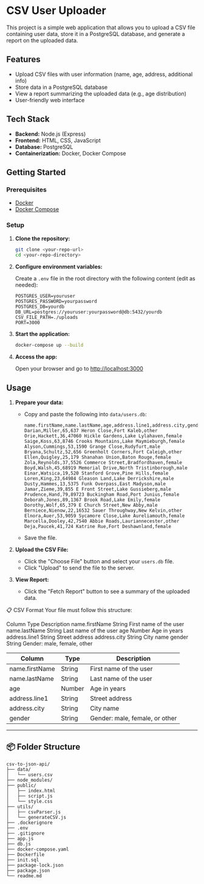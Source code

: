# CSV User Uploader

This project is a simple web application that allows you to upload a CSV file containing user data, store it in a PostgreSQL database, and generate a report on the uploaded data.

## Features

- Upload CSV files with user information (name, age, address, additional info)
- Store data in a PostgreSQL database
- View a report summarizing the uploaded data (e.g., age distribution)
- User-friendly web interface

## Tech Stack

- **Backend:** Node.js (Express)
- **Frontend:** HTML, CSS, JavaScript
- **Database:** PostgreSQL
- **Containerization:** Docker, Docker Compose

## Getting Started

### Prerequisites

- [Docker](https://www.docker.com/get-started)
- [Docker Compose](https://docs.docker.com/compose/)

### Setup

1. **Clone the repository:**

   ```bash
   git clone <your-repo-url>
   cd <your-repo-directory>
   ```

2. **Configure environment variables:**

   Create a `.env` file in the root directory with the following content (edit as needed):

   ```
   POSTGRES_USER=youruser
   POSTGRES_PASSWORD=yourpassword
   POSTGRES_DB=yourdb
   DB_URL=postgres://youruser:yourpassword@db:5432/yourdb
   CSV_FILE_PATH=./uploads
   PORT=3000
   ```

3. **Start the application:**

   ```bash
   docker-compose up --build
   ```

4. **Access the app:**

   Open your browser and go to [http://localhost:3000](http://localhost:3000)

## Usage

1. **Prepare your data:**
   - Copy and paste the following into `data/users.db`:

     ```
     name.firstName,name.lastName,age,address.line1,address.city,gender
     Darian,Miller,65,637 Heron Close,Fort Kaleb,other
     Orie,Hackett,36,47060 Hickle Gardens,Lake Lylahaven,female
     Saige,Koss,63,8746 Crooks Mountains,Lake Maymieburgh,female
     Alyson,Cummings,53,1590 Grange Close,Rudyfurt,male
     Bryana,Schultz,52,656 Greenholt Corners,Fort Caleigh,other
     Ellen,Quigley,25,179 Shanahan Union,Baton Rouge,female
     Zola,Reynolds,37,5526 Commerce Street,Bradfordhaven,female
     Boyd,Walsh,45,68919 Memorial Drive,North Tristinborough,male
     Einar,Watsica,19,520 Stanford Grove,Pine Hills,female
     Loren,King,23,64984 Gleason Land,Lake Derrickshire,male
     Dusty,Hammes,13,5375 Funk Overpass,East Madyson,male
     Jamar,Zieme,39,855 E Front Street,Lake Gussieberg,male
     Prudence,Hand,79,89723 Buckingham Road,Port Junius,female
     Deborah,Jones,89,1367 Brook Road,Lake Emily,female
     Dorothy,Wolf,65,379 E Church Street,New Abby,male
     Berniece,Nienow,22,16532 Sauer Throughway,New Kelvin,other
     Elnora,Auer,53,9059 Sycamore Close,Lake Aureliamouth,female
     Marcella,Dooley,42,7540 Abbie Roads,Lauriannecester,other
     Deja,Paucek,41,724 Katrine Rue,Fort Deshawnland,female
     ```

   - Save the file.

2. **Upload the CSV File:**
   - Click the "Choose File" button and select your `users.db` file.
   - Click "Upload" to send the file to the server.

2. **View Report:**
   - Click the "Fetch Report" button to see a summary of the uploaded data.

📋 CSV Format
Your file must follow this structure:

Column	Type	Description
name.firstName	String	First name of the user
name.lastName	String	Last name of the user
age	Number	Age in years
address.line1	String	Street address
address.city	String	City name
gender	String	Gender: male, female, other

| Column           | Type   | Description                    |
|------------------|--------|--------------------------------|
| name.firstName   | String | First name of the user         |
| name.lastName    | String | Last name of the user          |
| age              | Number | Age in years                   |
| address.line1    | String | Street address                 |
| address.city     | String | City name                      |
| gender           | String | Gender: male, female, or other |

---

## 📦 Folder Structure

```
csv-to-json-api/
├── data/
│   └── users.csv
├── node_modules/
├── public/
│   ├── index.html
│   ├── script.js
│   └── style.css
├── utils/
│   ├── csvParser.js
│   └── generateCSV.js
├── .dockerignore
├── .env
├── .gitignore
├── app.js
├── db.js
├── docker-compose.yaml
├── Dockerfile
├── init.sql
├── package-lock.json
├── package.json
└── readme.md

 
```